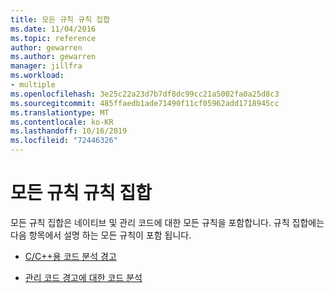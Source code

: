 ```yaml
---
title: 모든 규칙 규칙 집합
ms.date: 11/04/2016
ms.topic: reference
author: gewarren
ms.author: gewarren
manager: jillfra
ms.workload:
- multiple
ms.openlocfilehash: 3e25c22a23d7b7df8dc99cc21a5002fa0a25d8c3
ms.sourcegitcommit: 485ffaedb1ade71490f11cf05962add1718945cc
ms.translationtype: MT
ms.contentlocale: ko-KR
ms.lasthandoff: 10/16/2019
ms.locfileid: "72446326"
---
```

# <a name="all-rules-rule-set"></a>모든 규칙 규칙 집합

모든 규칙 집합은 네이티브 및 관리 코드에 대한 모든 규칙을 포함합니다. 규칙 집합에는 다음 항목에서 설명 하는 모든 규칙이 포함 됩니다.

- [C/C++용 코드 분석 경고](../code-quality/code-analysis-for-c-cpp-warnings.md)

- [관리 코드 경고에 대한 코드 분석](../code-quality/code-analysis-for-managed-code-warnings.md)
